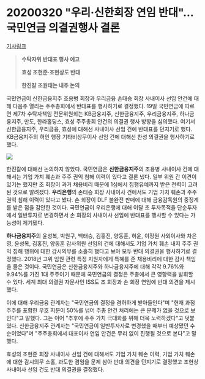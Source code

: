 # 20200320 "우리·신한회장 연임 반대"…국민연금 의결권행사 결론

[기사링크](<https://www.mk.co.kr/news/stock/view/2020/03/287904/>)



> **수탁자위 반대표 행사 예고**
>
> **효성 조현준·조현상도 반대**
>
> **한진칼 조원태는 내주 논의**



국민연금이 신한금융지주 조용병 회장과 우리금융 손태승 회장 사내이사 선임 안건에 대해 다음주 열리는 주주총회에서 반대표를 행사하기로 결정했다. 19일 국민연금에 따르면 제7차 수탁자책임 전문위원회는 KB금융지주, 신한금융지주, 우리금융지주, 하나금융지주, 만도, 한라홀딩스, 효성 주주총회 안건의 의결권 행사 방향을 심의했다. 여기서 신한금융지주, 우리금융, 효성에 대해선 사내이사 선임 건에 반대표를 던지기로 했다. KB금융지주의 허인 행장 기타비상무이사 선임 건에 대해선 찬성 의결권을 행사하기로 했다.



![](https://file.mk.co.kr/meet/neds/2020/03/image_readtop_2020_287904_15846205634130231.jpg)



  한진칼에 대해선 논의하지 않았다. 국민연금은 **신한금융지주**의 조용병 사내이사 건에 대해서는 기업 가치 훼손과 주주 권익 침해 이력이 있다고 결론 냈다. 일부 위원 간 이견이 있기는 했지만 조 회장이 과거 채용비리 때문에 1심에서 집행유예까지 받은 전력이 고려된 것으로 알려졌다. **우리은행**의 손태승 회장 사내이사 건에서도 기업 가치 훼손과 주주 권익 침해 이력이 있다고 봤다. 손 회장이 DLF 불완전 판매에 대해 금융감독원의 중징계를 받은 점을 감안한 것이다. 국민연금이 우리은행에 대해 이달 초 투자목적을 단순투자에서 일반투자로 변경하면서 손 회장의 사내이사 선임에 반대표를 행사할 수 있다는 가능성이 제기됐다.



**하나금융지주**의 윤성복, 박원구, 백태승, 김홍진, 양동훈, 허윤, 이정원 사외이사와 차은영, 윤성복, 김홍진, 양동훈 감사위원 선임의 건에 대해서도 기업 가치 훼손 내지 주주 권익 침해 행위에 대한 감시의무를 소홀히 했다고 보아 모두 반대 의결권을 행사하기로 결정했다. 2018년 고위 임원 관련 특정 지원자에게 특혜를 준 채용비리에 대한 감사 책임을 물은 것이다. 국민연금은 신한금융지주와 하나금융지주에 대해 각각 9.76%와 9.94%를 가진 1대 주주이기 때문에 국민연금의 결정은 주총에서 큰 영향력을 발휘할 수 있다. 세계 최대 의결권 자문사인 ISS도 조 회장과 손 회장 연임에 반대 의견을 제시했다.  



  이에 대해 우리금융 관계자는 "국민연금의 결정을 겸허하게 받아들인다"며 "현재 과점주주를 포함한 우호 지분이 50%를 넘어 주총 안건 처리에는 큰 문제가 없을 것으로 보인다"고 말했다. 그는 이어 "추후에 주주 가치 극대화를 위해 더욱 노력하겠다"고 덧붙였다. 신한금융지주 관계자는 "국민연금이 일반투자자로 변경했을 때부터 예상됐던 수순이었다"며 "주주총회에서 대표이사 연임 안건은 무리 없이 진행될 것으로 본다"고 말했다.



효성의 조현준 회장 사내이사 선임 건에 대해서도 기업 가치 훼손 이력, 기업 가치 훼손에 대한 감시의무 소홀, 과도한 겸임을 문제 삼아 반대 의견을 던지기로 결정했고 조현상 사내이사 선임 건도 반대 의결권을 결정했다.  